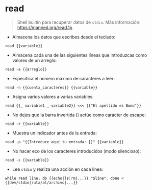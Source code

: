# read

> Shell builtin para recuperar datos de `stdin`.
> Más información: <https://manned.org/read.1p>.

- Almacena los datos que escribes desde el teclado:

`read {{variable}}`

- Almacena cada una de las siguientes líneas que introduzcas como valores de un arreglo:

`read -a {{arreglo}}`

- Especifica el número máximo de caracteres a leer:

`read -n {{cuenta_caracteres}} {{variable}}`

- Asigna varios valores a varias variables:

`read {{_ variable1 _ variable2}} <<< {{"El apellido es Bond"}}`

- No dejes que la barra invertida (\) actúe como carácter de escape:

`read -r {{variable}}`

- Muestra un indicador antes de la entrada:

`read -p "{{Introduce aquí tu entrada: }}" {{variable}}`

- No hacer eco de los caracteres introducidos (modo silencioso):

`read -s {{variable}}`

- Lee `stdin` y realiza una acción en cada línea:

`while read line; do {{echo|ls|rm|...}} "$line"; done < {{dev/stdin|ruta/al/archivo|...}}`
